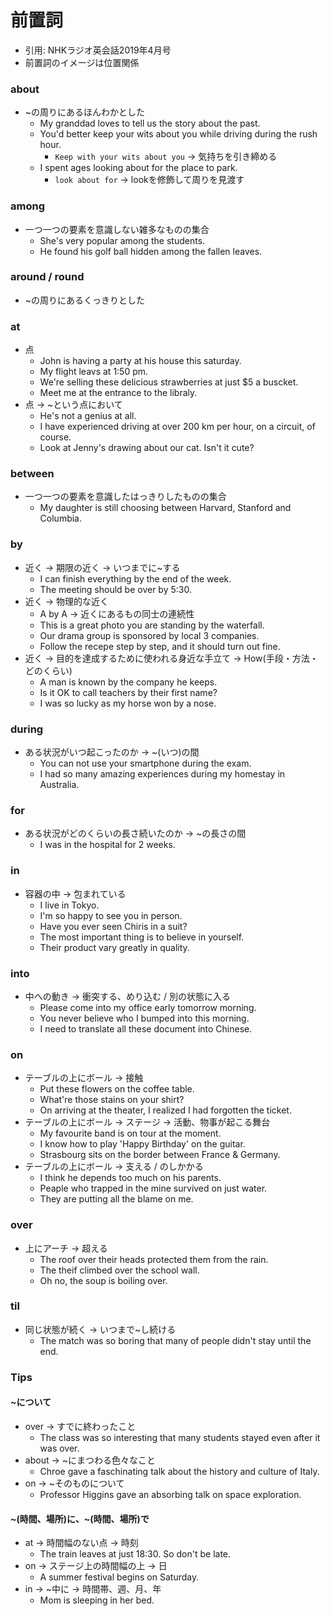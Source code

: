 # 前置詞
- 引用: NHKラジオ英会話2019年4月号
- 前置詞のイメージは位置関係

### about
- ~の周りにあるほんわかとした
  - My granddad loves to tell us the story about the past.
  - You'd better keep your wits about you while driving during the rush hour.
    - `Keep with your wits about you` -> 気持ちを引き締める
  - I spent ages looking about for the place to park.
    - `look about for` -> lookを修飾して周りを見渡す

### among
- 一つ一つの要素を意識しない雑多なものの集合
  - She's very popular among the students.
  - He found his golf ball hidden among the fallen leaves.

### around / round
- ~の周りにあるくっきりとした

### at
- 点
  - John is having a party at his house this saturday.
  - My flight leavs at 1:50 pm.
  - We're selling these delicious strawberries at just $5 a buscket.
  - Meet me at the entrance to the libraly.
- 点 -> ~という点において
  - He's not a genius at all.
  - I have experienced driving at over 200 km per hour, on a circuit, of course.
  - Look at Jenny's drawing about our cat. Isn't it cute?

### between
- 一つ一つの要素を意識したはっきりしたものの集合
  - My daughter is still choosing between Harvard, Stanford and Columbia.

### by
- 近く -> 期限の近く -> いつまでに~する
  - I can finish everything by the end of the week.
  - The meeting should be over by 5:30.
- 近く -> 物理的な近く
  - A by A -> 近くにあるもの同士の連続性
  - This is a great photo you are standing by the waterfall.
  - Our drama group is sponsored by local 3 companies.
  - Follow the recepe step by step, and it should turn out fine.
- 近く -> 目的を達成するために使われる身近な手立て -> How(手段・方法・どのくらい)
  - A man is known by the company he keeps.
  - Is it OK to call teachers by their first name?
  - I was so lucky as my horse won by a nose.

### during
- ある状況がいつ起こったのか -> ~(いつ)の間
  - You can not use your smartphone during the exam.
  - I had so many amazing experiences during my homestay in Australia.

### for
- ある状況がどのくらいの長さ続いたのか -> ~の長さの間
  - I was in the hospital for 2 weeks.

### in
- 容器の中 -> 包まれている
  - I live in Tokyo.
  - I'm so happy to see you in person.
  - Have you ever seen Chiris in a suit?
  - The most important thing is to believe in yourself.
  - Their product vary greatly in quality.

### into
- 中への動き -> 衝突する、めり込む / 別の状態に入る
  - Please come into my office early tomorrow morning.
  - You never believe who I bumped into this morning.
  - I need to translate all these document into Chinese.

### on
- テーブルの上にボール -> 接触
  - Put these flowers on the coffee table.
  - What're those stains on your shirt?
  - On arriving at the theater, I realized I had forgotten the ticket.
- テーブルの上にボール -> ステージ -> 活動、物事が起こる舞台
  - My favourite band is on tour at the moment.
  - I know how to play 'Happy Birthday' on the guitar.
  - Strasbourg sits on the border between France & Germany.
- テーブルの上にボール -> 支える / のしかかる
  - I think he depends too much on his parents.
  - Peaple who trapped in the mine survived on just water.
  - They are putting all the blame on me.

### over
- 上にアーチ -> 超える
  - The roof over their heads protected them from the rain.
  - The theif climbed over the school wall.
  - Oh no, the soup is boiling over.

### til
- 同じ状態が続く -> いつまで~し続ける
  - The match was so boring that many of people didn't stay until the end.

### Tips
#### ~について
- over -> すでに終わったこと
  - The class was so interesting that many students stayed even after it was over.
- about -> ~にまつわる色々なこと
  - Chroe gave a faschinating talk about the history and culture of Italy.
- on -> ~そのものについて
  - Professor Higgins gave an absorbing talk on space exploration.

#### ~(時間、場所)に、~(時間、場所)で
- at -> 時間幅のない点 -> 時刻
  - The train leaves at just 18:30. So don't be late.
- on -> ステージ上の時間幅の上 -> 日
  - A summer festival begins on Saturday.
- in -> ~中に -> 時間帯、週、月、年
  - Mom is sleeping in her bed.
